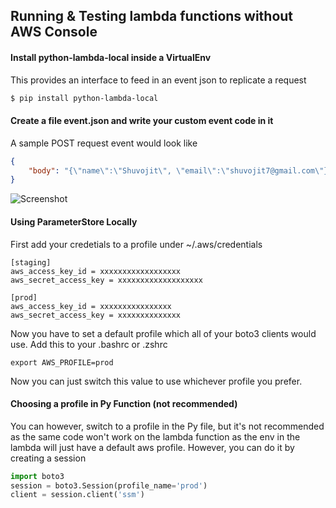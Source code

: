 ## Running & Testing lambda functions without AWS Console

#### Install python-lambda-local inside a VirtualEnv 
This provides an interface to feed in an event json to replicate a request
```sh
$ pip install python-lambda-local
```

#### Create a file event.json and write your custom event code in it
A sample POST request event would look like
```json
{
    "body": "{\"name\":\"Shuvojit\", \"email\":\"shuvojit7@gmail.com\"}"
}
```
![Screenshot](https://raw.githubusercontent.com/shuvojit-tps/lambda_docs/master/assets/Screenshot%20from%202018-12-26%2011-43-57.png)


#### Using ParameterStore Locally

First add your credetials to a profile under ~/.aws/credentials
```
[staging]
aws_access_key_id = xxxxxxxxxxxxxxxxxx
aws_secret_access_key = xxxxxxxxxxxxxxxxxxx

[prod]
aws_access_key_id = xxxxxxxxxxxxxxxx
aws_secret_access_key = xxxxxxxxxxxxxx

```

Now you have to set a default profile which all of your boto3 clients would use.
Add this to your .bashrc or .zshrc
```
export AWS_PROFILE=prod
```
Now you can just switch this value to use whichever profile you prefer.

#### Choosing a profile in Py Function (not recommended)
You can however, switch to a profile in the Py file, but it's not recommended as the same code won't work on the lambda function as the env in the lambda will just have a default aws profile.
However, you can do it by creating a session 

```python
import boto3
session = boto3.Session(profile_name='prod')
client = session.client('ssm')
```